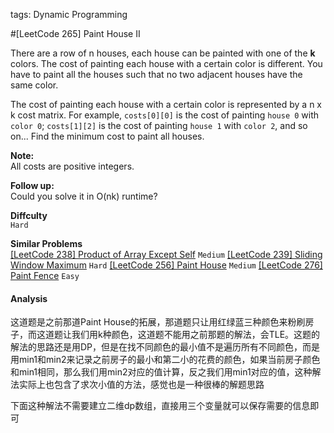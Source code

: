 tags: Dynamic Programming

#[LeetCode 265] Paint House II

There are a row of n houses, each house can be painted with one of the **k** colors. 
The cost of painting each house with a certain color is different. 
You have to paint all the houses such that no two adjacent houses have the same color.

The cost of painting each house with a certain color is represented by a n x k cost matrix. 
For example, 
`costs[0][0]` is the cost of painting `house 0` with `color 0`; 
`costs[1][2]` is the cost of painting `house 1` with `color 2`, and so on... 
Find the minimum cost to paint all houses.

**Note:**  
All costs are positive integers.

**Follow up:**  
Could you solve it in O(nk) runtime?


**Diffculty**  
`Hard`

**Similar Problems**  
[[LeetCode 238] Product of Array Except Self]() `Medium`
[[LeetCode 239] Sliding Window Maximum]() `Hard`
[[LeetCode 256] Paint House]() `Medium`
[[LeetCode 276] Paint Fence]() `Easy`


#### Analysis

这道题是之前那道Paint House的拓展，那道题只让用红绿蓝三种颜色来粉刷房子，而这道题让我们用k种颜色，这道题不能用之前那题的解法，会TLE。这题的解法的思路还是用DP，但是在找不同颜色的最小值不是遍历所有不同颜色，而是用min1和min2来记录之前房子的最小和第二小的花费的颜色，如果当前房子颜色和min1相同，那么我们用min2对应的值计算，反之我们用min1对应的值，这种解法实际上也包含了求次小值的方法，感觉也是一种很棒的解题思路


下面这种解法不需要建立二维dp数组，直接用三个变量就可以保存需要的信息即可